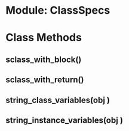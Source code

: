 # Module: ClassSpecs
    



# Class Methods
## sclass_with_block() [](#method-c-sclass_with_block)
## sclass_with_return() [](#method-c-sclass_with_return)
## string_class_variables(obj ) [](#method-c-string_class_variables)
## string_instance_variables(obj ) [](#method-c-string_instance_variables)

